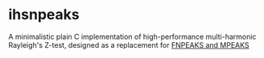 # ihsnpeaks
A minimalistic plain C implementation of high-performance multi-harmonic Rayleigh's Z-test, designed as a replacement for [FNPEAKS and MPEAKS](http://helas.astro.uni.wroc.pl/deliverables.php?active=fnpeaks)
